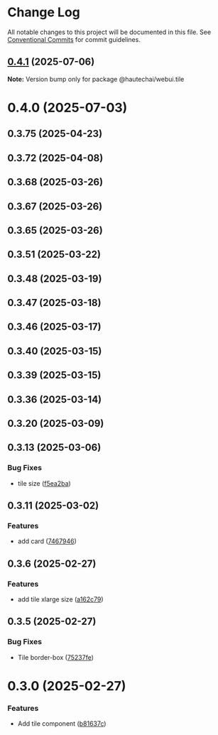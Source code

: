 # Change Log

All notable changes to this project will be documented in this file.
See [Conventional Commits](https://conventionalcommits.org) for commit guidelines.

## [0.4.1](https://github.com/HautechAI/webui/compare/@hautechai/webui.tile@0.4.0...@hautechai/webui.tile@0.4.1) (2025-07-06)

**Note:** Version bump only for package @hautechai/webui.tile

# 0.4.0 (2025-07-03)

## 0.3.75 (2025-04-23)

## 0.3.72 (2025-04-08)

## 0.3.68 (2025-03-26)

## 0.3.67 (2025-03-26)

## 0.3.65 (2025-03-26)

## 0.3.51 (2025-03-22)

## 0.3.48 (2025-03-19)

## 0.3.47 (2025-03-18)

## 0.3.46 (2025-03-17)

## 0.3.40 (2025-03-15)

## 0.3.39 (2025-03-15)

## 0.3.36 (2025-03-14)

## 0.3.20 (2025-03-09)

## 0.3.13 (2025-03-06)

### Bug Fixes

- tile size ([f5ea2ba](https://github.com/HautechAI/webui/commit/f5ea2bab2e52fd3be49ddf1eedfd93fd0e699a5d))

## 0.3.11 (2025-03-02)

### Features

- add card ([7467946](https://github.com/HautechAI/webui/commit/7467946f02bdbd2c03463ba82103d928ab96211b))

## 0.3.6 (2025-02-27)

### Features

- add tile xlarge size ([a162c79](https://github.com/HautechAI/webui/commit/a162c79e28637941c529a56b604b84d28871388f))

## 0.3.5 (2025-02-27)

### Bug Fixes

- Tile border-box ([75237fe](https://github.com/HautechAI/webui/commit/75237fe5ed0b96fb8a7116eb24f9969cc19f6f27))

# 0.3.0 (2025-02-27)

### Features

- Add tile component ([b81637c](https://github.com/HautechAI/webui/commit/b81637ca941ec53b01475cee6c8c79fe7dc3a77e))
